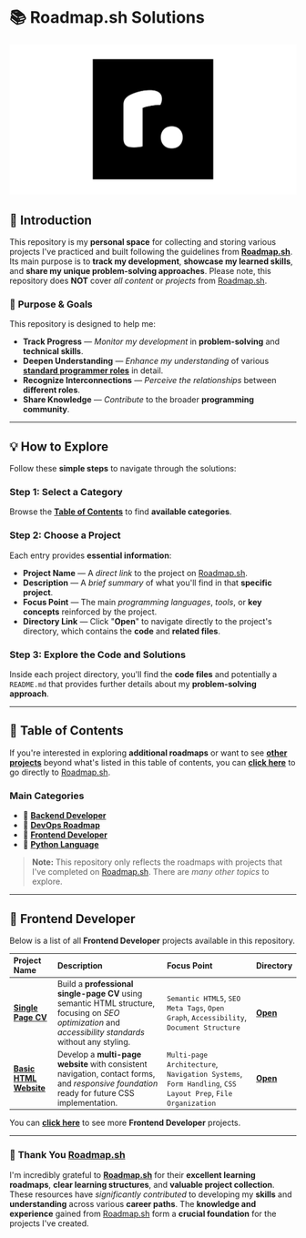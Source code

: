 # 📚 **Roadmap.sh Solutions**

[![Roadmap.sh Logo](./image/roadmapsh-logo.png)](https://roadmap.sh/)

## 📗 **Introduction**

This repository is my **personal space** for collecting and storing various projects I've practiced and built following the guidelines from [**Roadmap.sh**](https://roadmap.sh/). Its main purpose is to **track my development**, **showcase my learned skills**, and **share my unique problem-solving approaches**. Please note, this repository does **NOT** cover *all content* or *projects* from [Roadmap.sh](https://roadmap.sh/).

### 🎯 **Purpose & Goals**
This repository is designed to help me:

* **Track Progress** — *Monitor my development* in **problem-solving** and **technical skills**.
* **Deepen Understanding** — *Enhance my understanding* of various [**standard programmer roles**](https://roadmap.sh/) in detail.
* **Recognize Interconnections** — *Perceive the relationships* between **different roles**.
* **Share Knowledge** — *Contribute* to the broader **programming community**.

---

## 💡 **How to Explore**

Follow these **simple steps** to navigate through the solutions:

### **Step 1: Select a Category**

Browse the [**Table of Contents**](#-table-of-contents) to find **available categories**.

### **Step 2: Choose a Project**

Each entry provides **essential information**:

* **Project Name** — A *direct link* to the project on [Roadmap.sh](https://roadmap.sh/).
* **Description** — A *brief summary* of what you'll find in that **specific project**.
* **Focus Point** — The main *programming languages*, *tools*, or **key concepts** reinforced by the project.
* **Directory Link** — Click "**Open**" to navigate directly to the project's directory, which contains the **code** and **related files**.

### **Step 3: Explore the Code and Solutions**

Inside each project directory, you'll find the **code files** and potentially a `README.md` that provides further details about my **problem-solving approach**.

---

## 📖 **Table of Contents**

If you're interested in exploring **additional roadmaps** or want to see [**other projects**](https://roadmap.sh/projects) beyond what's listed in this table of contents, you can [**click here**](https://roadmap.sh/) to go directly to [Roadmap.sh](https://roadmap.sh/).

### Main Categories

- 📂 [**Backend Developer**]()
- 📂 [**DevOps Roadmap**]()
- 📂 [**Frontend Developer**](./frontend-project/)
- 📂 [**Python Language**]()

> **Note:** This repository only reflects the roadmaps with projects that I've completed on [Roadmap.sh](https://roadmap.sh/). There are *many other topics* to explore.

---

## 📂 **Frontend Developer**

Below is a list of all **Frontend Developer** projects available in this repository.

| Project Name | Description| Focus Point | Directory |
| :------------------------- | :------------------------------------ | :---------------------------------- | :---------------------- |
| [**Single Page CV**](https://roadmap.sh/projects/single-page-cv) | Build a **professional single-page CV** using semantic HTML structure, focusing on *SEO optimization* and *accessibility standards* without any styling. | `Semantic HTML5`, `SEO Meta Tags`, `Open Graph`, `Accessibility`, `Document Structure` | [**Open**](./frontend-project/01-single-page-cv/) |
| [**Basic HTML Website**](https://roadmap.sh/projects/basic-html-website) | Develop a **multi-page website** with consistent navigation, contact forms, and *responsive foundation* ready for future CSS implementation. | `Multi-page Architecture`, `Navigation Systems`, `Form Handling`, `CSS Layout Prep`, `File Organization` | [**Open**](./frontend-project/02-basic-html-website/) |

You can [**click here**](./frontend-project/) to see more **Frontend Developer** projects.

---

### 🙏 **Thank You [Roadmap.sh](https://roadmap.sh/)**

I'm incredibly grateful to [**Roadmap.sh**](https://roadmap.sh/) for their **excellent learning roadmaps**, **clear learning structures**, and **valuable project collection**. These resources have *significantly contributed* to developing my **skills** and **understanding** across various **career paths**. The **knowledge and experience** gained from [Roadmap.sh](https://roadmap.sh/) form a **crucial foundation** for the projects I've created.
